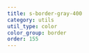 ```yaml
---
title: s-border-gray-400
category: utils
util_type: color
color_group: border
order: 155
---
```

<div class="s-border-gray-400"></div>